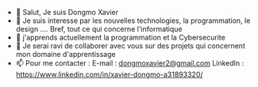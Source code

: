 - 👋 Salut, Je suis Dongmo Xavier
- 👀 Je suis interesse par les nouvelles technologies, la programmation, le design .... Bref, tout ce qui concerne l'informatique
- 🌱 j'apprends actuellement la programmation et la Cybersecurite 
- 💞️ Je serai ravi de collaborer avec vous sur des projets qui concernent mon domaine d'apprentissage 
- 📫 Pour me contacter :
E-mail : dongmoxavier2@gmail.com
LinkedIn : https://www.linkedin.com/in/xavier-dongmo-a31893320/

<!---
dongmoxavier/dongmoxavier is a ✨ special ✨ repository because its `README.md` (this file) appears on your GitHub profile.
You can click the Preview link to take a look at your changes.
--->

